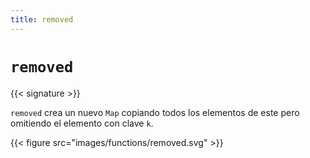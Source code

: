 ```yaml
---
title: removed
---
```


# `removed`

{{< signature >}}

`removed` crea un nuevo `Map` copiando todos los elementos de este pero omitiendo el elemento con clave `k`.

{{< figure src="images/functions/removed.svg" >}}
